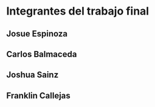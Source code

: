 # Integrantes del trabajo final
## Josue Espinoza
## Carlos Balmaceda
## Joshua Sainz
## Franklin Callejas